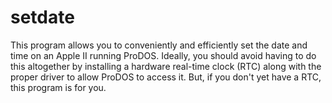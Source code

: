 # setdate
This program allows you to conveniently and efficiently set the date and time on an Apple II running ProDOS. Ideally, you should avoid having to do this altogether by installing a hardware real-time clock (RTC) along with the proper driver to allow ProDOS to access it. But, if you don't yet have a RTC, this program is for you.


